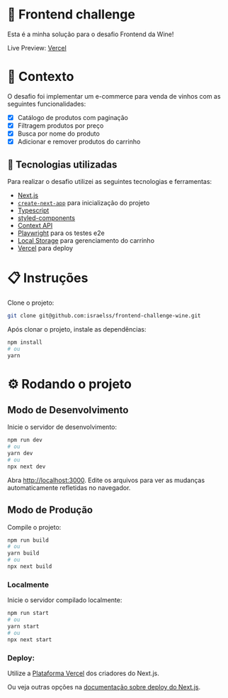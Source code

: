 # 🚀 Frontend challenge

Esta é a minha solução para o desafio Frontend da Wine!

Live Preview: [Vercel](https://frontend-challenge-wine.vercel.app/loja)

# 🧠 Contexto

O desafio foi implementar um e-commerce para venda de vinhos com as seguintes funcionalidades:
- [x] Catálogo de produtos com paginação
- [x] Filtragem produtos por preço
- [x] Busca por nome do produto
- [x] Adicionar e remover produtos do carrinho

## 🧰 Tecnologias utilizadas

Para realizar o desafio utilizei as seguintes tecnologias e ferramentas:

- [Next.js](https://nextjs.org/)
- [`create-next-app`](https://github.com/vercel/next.js/tree/canary/packages/create-next-app) para inicialização do projeto
- [Typescript](https://www.typescriptlang.org/)
- [styled-components](https://styled-components.com/)
- [Context API](https://pt-br.reactjs.org/docs/context.html)
- [Playwright](https://playwright.dev/) para os testes e2e
- [Local Storage](https://developer.mozilla.org/en-US/docs/Web/API/Window/localStorage) para gerenciamento do carrinho
- [Vercel](https://vercel.com/) para deploy
# 📋 Instruções

Clone o projeto:

```bash
git clone git@github.com:israelss/frontend-challenge-wine.git
```

Após clonar o projeto, instale as dependências:

```bash
npm install
# ou
yarn
```

# ⚙️ Rodando o projeto

## Modo de Desenvolvimento

Inicie o servidor de desenvolvimento:

```bash
npm run dev
# ou
yarn dev
# ou
npx next dev
```

Abra [http://localhost:3000](http://localhost:3000).
Edite os arquivos para ver as mudanças automaticamente refletidas no navegador.

## Modo de Produção

Compile o projeto:

```bash
npm run build
# ou
yarn build
# ou
npx next build
```

### Localmente

Inicie o servidor compilado localmente:

```bash
npm run start
# ou
yarn start
# ou
npx next start
```

### Deploy:

Utilize a [Plataforma Vercel](https://vercel.com/new?utm_medium=default-template&filter=next.js&utm_source=create-next-app&utm_campaign=create-next-app-readme) dos criadores do Next.js.

Ou veja outras opções na [documentação sobre deploy do Next.js](https://nextjs.org/docs/deployment).
